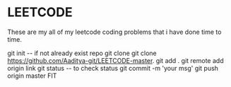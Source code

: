# LEETCODE
These are my all of my leetcode coding problems that i have done time to time. 


git init -- if not already exist repo
git clone git clone  https://github.com/Aaditya-git/LEETCODE-master.
git add . 
git remote add origin link
git status -- to check status
git commit -m 'your msg'
git push origin master
FIT